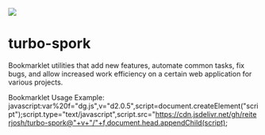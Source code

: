 [![](https://data.jsdelivr.com/v1/package/gh/reiterjosh/turbo-spork/badge/)](https://data.jsdelivr.com/v1/package/gh/reiterjosh/turbo-spork/stats)

# turbo-spork

Bookmarklet utilities that add new features, automate common tasks, fix bugs, and allow increased work efficiency on a certain web application for various projects.

Bookmarklet Usage Example:
javascript:var%20f="dg.js",v="d2.0.5",script=document.createElement("script");script.type="text/javascript",script.src="https://cdn.jsdelivr.net/gh/reiterjosh/turbo-spork@"+v+"/"+f,document.head.appendChild(script);
